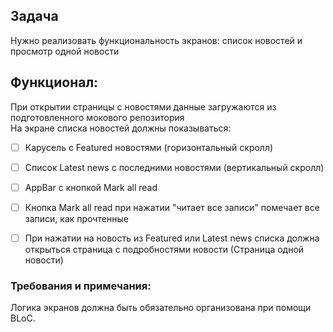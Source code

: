 ## Задача
Нужно реализовать функциональность экранов: список новостей и просмотр одной новости

## Функционал:
При открытии страницы с новостями данные загружаются из подготовленного мокового репозитория  
На экране списка новостей должны показываться:
- [ ] Карусель с Featured новостями (горизонтальный скролл)
- [ ] Список Latest news c последними новостями (вертикальный скролл)
- [ ] AppBar с кнопкой Mark all read
- [ ] Кнопка Mark all read при нажатии "читает все записи" помечает все записи, как прочтенные
- [ ] При нажатии на новость из Featured или Latest news списка должна открыться страница с подробностями новости (Страница одной новости)


### Требования и примечания:
Логика экранов должна быть обязательно организована при помощи BLoC.